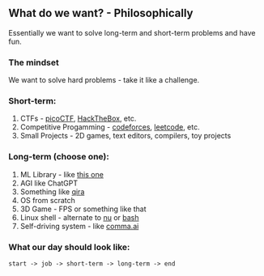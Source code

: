 ## What do we want? - Philosophically
Essentially we want to solve long-term and short-term problems and have fun.


### The mindset
We want to solve hard problems - take it like a challenge.


### Short-term:
1. CTFs - [picoCTF](https://play.picoctf.org/practice), [HackTheBox](https://hackthebox.com/), etc.
2. Competitive Progamming - [codeforces](https://codeforces.com), [leetcode](https://leetcode.com), etc.
3. Small Projects - 2D games, text editors, compilers, toy projects


### Long-term (choose one):
1. ML Library - like [this one](https://github.com/geohot/tinygrad)
2. AGI like ChatGPT 
3. Something like [qira](https://qira.me)
4. OS from scratch
5. 3D Game - FPS or something like that
6. Linux shell - alternate to [nu](https://github.com/nushell/nushell) or [bash](https://en.wikipedia.org/wiki/Bash_(Unix_shell)) 
7. Self-driving system - like [comma.ai](https://comma.ai)


### What our day should look like:
```
start -> job -> short-term -> long-term -> end
```

